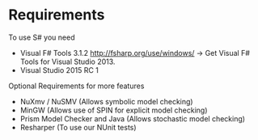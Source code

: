 # Requirements

To use S# you need
* Visual F# Tools 3.1.2 http://fsharp.org/use/windows/ -> Get Visual F# Tools for Visual Studio 2013.
* Visual Studio 2015 RC 1

Optional Requirements for more features
* NuXmv / NuSMV (Allows symbolic model checking)
* MinGW (Allows use of SPIN for explicit model checking)
* Prism Model Checker and Java (Allows stochastic model checking)
* Resharper (To use our NUnit tests)